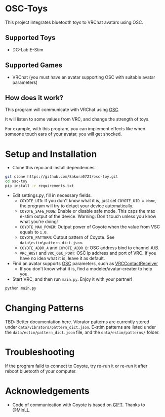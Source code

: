 # OSC-Toys

This project integrates bluetooth toys to VRChat avatars using OSC.

## Supported Toys

- DG-Lab E-Stim

## Supported Games

- VRChat (you must have an avatar supporting OSC with suitable avatar parameters)

## How does it work?

This program will communicate with VRChat using [OSC](https://docs.vrchat.com/docs/osc-overview).

It will listen to some values from VRC, and change the strength of toys.

For example, with this program, you can implement effects like when someone touch ears of your avatar, you will get shocked.

# Setup and Installation

- Clone this repo and install dependences.

```bash
git clone https://github.com/Sakura0721/osc-toy.git
cd osc-toy
pip install -r requirements.txt
```

- Edit settings.py, fill in necessary fields.
    - `COYOTE_UID`: If you don't know what it is, just set `COYOTE_UID = None`, the program will try to detact your device automatically.
    - `COYOTE_SAFE_MODE`: Enable or disable safe mode. This caps the max e-stim output of the device. Warning: Don't touch unless you know what you're doing!
    - `COYOTE_MAX_POWER`: Output power of Coyote when the value from VSC equals to `1.0`.
    - `COYOTE_PATTERN`: Output pattern of Coyote. See `data\estim\pattern_dict.json`.
    - `COYOTE_ADDR_A` and `COYOTE_ADDR_B`: OSC address bind to channel A/B.
    - `VRC_HOST` and `VRC_OSC_PORT`: OSC ip address and port of VRC. If you have no idea what it is, leave it as default.
- Find an avatar supports [OSC](https://docs.vrchat.com/docs/osc-overview) parameters, such as [VRCContactReceiver](https://docs.vrchat.com/docs/contacts#vrccontactreceiver)
    - If you don't know what it is, find a modeler/avatar-creater to help you.
- Start VRC, and then run `main.py`. Enjoy it with your partner!

```bash
python main.py
```

# Changing Patterns

TBD: Better documentation here. Vibrator patterns are currently stored under `data/vibrators/pattern_dict.json`. E-stim patterns are listed under the `data/estim/pattern_dict.json` file, and the `data/estim/patterns/` folder.

# Troubleshooting

If the program faild to connect to Coyote, try re-run it or re-run it after reboot bluetooth of your computer.

# Acknowledgements

- Code of communication with Coyote is based on [GIFT](https://github.com/MinLL/GameInterfaceForToys). Thanks to @MinLL.